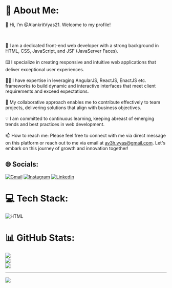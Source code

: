 # 💫 About Me:
👋 Hi, I’m @AlankritVyas21. Welcome to my profile!

<br><br>👀 I am a dedicated front-end web developer with a strong background in HTML, CSS, JavaScript, and JSF (JavaServer Faces). 
<br><br>⌨️ I specialize in creating responsive and intuitive web applications that deliver exceptional user experiences. 
<br><br>👨‍💻 I have expertise in leveraging AngularJS, ReactJS, EnactJS etc. frameworks to build dynamic and interactive interfaces that meet client requirements and exceed expectations.
<br><br>🤝 My collaborative approach enables me to contribute effectively to team projects, delivering solutions that align with business objectives.
<br><br>💡 I am committed to continuous learning, keeping abreast of emerging trends and best practices in web development.
<br><br>📫 How to reach me: Please feel free to connect with me via direct message on this platform or reach out to me via email at av3h.vyas@gmail.com. Let's embark on this journey of growth and innovation together!


## 🌐 Socials:
[![Gmail](https://img.shields.io/badge/Gmail-D14836?style=for-the-badge&logo=gmail&logoColor=white)](mailto:av3h.vyas@gmail.com) 
[![Instagram](https://img.shields.io/badge/Instagram-E4405F?style=for-the-badge&logo=instagram&logoColor=white)](https://www.instagram.com/alankritvyas/) 
[![LinkedIn](https://img.shields.io/badge/LinkedIn-0077B5?style=for-the-badge&logo=linkedin&logoColor=white)](https://www.linkedin.com/in/alankrit-vyas-667063190/) 

# 💻 Tech Stack:
![HTML](https://img.shields.io/badge/HTML5-E34F26?style=for-the-badge&logo=html5&logoColor=white) 


# 📊 GitHub Stats:
![](https://github-readme-stats.vercel.app/api?username=alankritvyas21&theme=dark&hide_border=false&include_all_commits=false&count_private=false)<br/>
![](https://github-readme-streak-stats.herokuapp.com/?user=alankritvyas21&theme=dark&hide_border=false)<br/>
![](https://github-readme-stats.vercel.app/api/top-langs/?username=AngadVM&theme=dark&hide_border=false&include_all_commits=false&count_private=false&layout=compact)

---
[![](https://visitcount.itsvg.in/api?id=alankritvyas21&label=Profile%20Views&color=2&icon=0&pretty=false)](https://visitcount.itsvg.in)

<!-- Proudly created with GPRM ( https://gprm.itsvg.in ) -->
